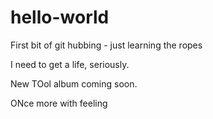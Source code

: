 # hello-world
First bit of git hubbing - just learning the ropes

I need to get a life, seriously.

New TOol album coming soon.

ONce more with feeling
